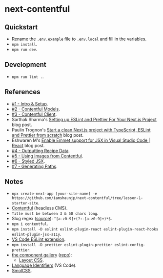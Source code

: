 # next-contentful

## Quickstart

- Rename the `.env.example` file to `.env.local` and fill in the variables.
- `npm install`.
- `npm run dev`.

## Development

- `npm run lint .`.

## References

- [#1 - Intro & Setup](https://youtu.be/m9mNsYJbkNg).
- [#2 - Contentful Models](https://youtu.be/otLsndcnqKM).
- [#3 - Contentful Client](https://youtu.be/sougdtlQlEk).
- Sarthak Sharma's [Setting up ESLint and Prettier For Your Next.js Project](https://xenox.dev/setting-up-eslint-and-prettier-for-next-js-project/) blog post.
- Paulin Trognon's [Start a clean Next.js project with TypeScript, ESLint and Prettier from scratch](https://paulintrognon.fr/blog/typescript-prettier-eslint-next-js) blog post.
- Eshwaren M's [Enable Emmet support for JSX in Visual Studio Code | React](https://medium.com/@eshwaren/enable-emmet-support-for-jsx-in-visual-studio-code-react-f1f5dfe8809c) blog post.
- [#4 - Outputting Recipe Data](https://youtu.be/r-Xn1EQD_aU).
- [#5 - Using Images from Contentful](https://youtu.be/Mdx3ywlnzk8).
- [#6 - Styled JSX](https://youtu.be/IJjgueLbhic).
- [#7 - Generating Paths](https://youtu.be/DRF1KBTH15k).

## Notes

- `npx create-next-app [your-site-name] -e https://github.com/iamshaunjp/next-contentful/tree/lesson-1-starter-site`.
- [Contentful](https://www.contentful.com/) (headless CMS).
- `Title must be between 3 & 50 chars long`.
- Slug regex ([source](https://stackoverflow.com/a/19256344)): `^[a-z0-9]+(?:-[a-z0-9]+)*$`.
- `npm i contentful`.
- `npm install -D eslint eslint-plugin-react eslint-plugin-react-hooks eslint-plugin-jsx-a11y`.
- [VS Code ESLint extension](https://marketplace.visualstudio.com/items?itemName=dbaeumer.vscode-eslint).
- `npm install -D prettier eslint-plugin-prettier eslint-config-prettier`.
- [the component gallery](https://component.gallery/) ([repo](https://github.com/inbn/component-gallery)):
  - [Layout CSS](https://github.com/inbn/component-gallery/tree/master/src/css/layout).
- [Language Identifiers](https://code.visualstudio.com/docs/languages/identifiers) (VS Code).
- [SmolCSS](https://smolcss.dev/).
